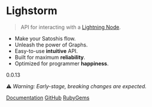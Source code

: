 # Lighstorm

> API for interacting with a [Lightning Node](https://lightning.network).

- Make your Satoshis flow.
- Unleash the power of Graphs.
- Easy-to-use **intuitive** API.
- Built for maximum **reliability**.
- Optimized for programmer **happiness**.

0.0.13

⚠️ _Warning: Early-stage, breaking changes are expected._

[Documentation](README)
[GitHub](https://github.com/icebaker/lighstorm)
[RubyGems](https://rubygems.org/gems/lighstorm)
